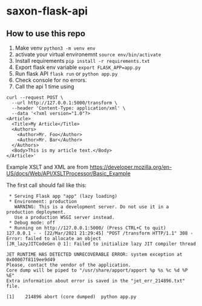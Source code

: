# saxon-flask-api

## How to use this repo

1. Make venv `python3 -m venv env`
2. activate your virtual environemnt `source env/bin/activate`
3. Install requirements `pip install -r requirements.txt`
4. Export flask env variable `export FLASK_APP=app.py`
5. Run flask API `flask run` or `python app.py`
6. Check console for no errors.
7. Call the api 1 time using 
```
curl --request POST \
  --url http://127.0.0.1:5000/transform \
  --header 'Content-Type: application/xml' \
  --data '<?xml version="1.0"?>
<Article>
  <Title>My Article</Title>
  <Authors>
    <Author>Mr. Foo</Author>
    <Author>Mr. Bar</Author>
  </Authors>
  <Body>This is my article text.</Body>
</Article>'
```

Example XSLT and XML are from https://developer.mozilla.org/en-US/docs/Web/API/XSLTProcessor/Basic_Example

The first call should fail like this: 

```
 * Serving Flask app "app" (lazy loading)
 * Environment: production
   WARNING: This is a development server. Do not use it in a production deployment.
   Use a production WSGI server instead.
 * Debug mode: off
 * Running on http://127.0.0.1:5000/ (Press CTRL+C to quit)
127.0.0.1 - - [22/Mar/2021 21:29:45] "POST /transform HTTP/1.1" 308 -
Error: failed to allocate an object
[JR_lazyJITCodeGen @ 1]: Failed to initialize lazy JIT compiler thread

JET RUNTIME HAS DETECTED UNRECOVERABLE ERROR: system exception at 0x00007f8119ee9d49
Please, contact the vendor of the application.
Core dump will be piped to "/usr/share/apport/apport %p %s %c %d %P %E"
Extra information about error is saved in the "jet_err_214896.txt" file.

[1]    214896 abort (core dumped)  python app.py
```
